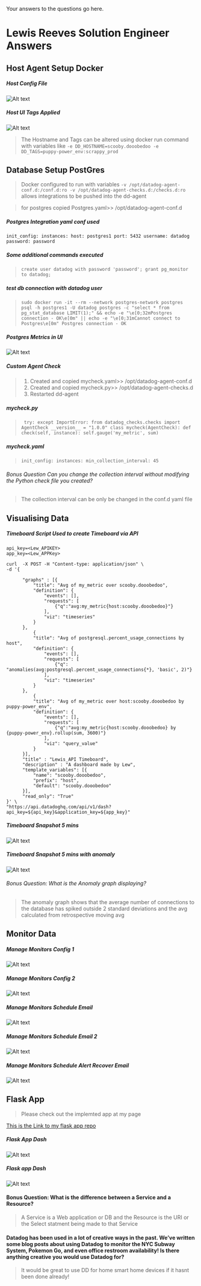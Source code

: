 Your answers to the questions go here.

# Lewis Reeves Solution Engineer Answers

## Host Agent Setup Docker
##### Host Config File

![Alt text](https://raw.githubusercontent.com/Reevzee/hiring-engineers/master/Host_config_file-datadog.yaml.PNG "Lews Host config file")

##### Host UI Tags Applied

![Alt text](https://raw.githubusercontent.com/Reevzee/hiring-engineers/master/dd_host1_withTags.PNG "Lews Host with Tags")

> The Hostname and Tags can be altered using docker run command with variables like `-e DD_HOSTNAME=scooby.dooobedoo -e DD_TAGS=puppy-power_env:scrappy_prod` 

## Database Setup PostGres
> Docker configured to run with variables ` -v /opt/datadog-agent-conf.d:/conf.d:ro -v /opt/datadog-agent-checks.d:/checks.d:ro ` allows integrations to be pushed into the dd-agent

> for postgres copied Postgres.yaml>> /opt/datadog-agent-conf.d

##### Postgres Integration yaml conf used

`init_config:
 instances:
    host: postgres1
    port: 5432
    username: datadog
    password: password `

##### Some additional commands executed

> `create user datadog with password 'password';
grant pg_monitor to datadog;`

##### test db connection with datadog user

> `sudo docker run -it --rm --network postgres-network postgres psql -h postgres1 -U datadog postgres -c "select * from pg_stat_database LIMIT(1);" && echo -e "\e[0;32mPostgres connection - OK\e[0m" || echo -e "\e[0;31mCannot connect to Postgres\e[0m"
Postgres connection - OK`

##### Postgres Metrics in UI

![Alt text](https://raw.githubusercontent.com/Reevzee/hiring-engineers/master/postgres_metrics.PNG "Postgres metrics dashboard")

##### Custom Agent Check

> 1. Created and copied mycheck.yaml>> /opt/datadog-agent-conf.d
> 2. Created and copied mycheck.py>> /opt/datadog-agent-checks.d
> 3. Restarted dd-agent

##### mycheck.py
> ` try:
 except ImportError:
     from datadog_checks.checks import AgentCheck
__version__ = "1.0.0" class mycheck(AgentCheck):
    def check(self, instance):
        self.gauge('my_metric', sum)`
        
##### mycheck.yaml
> `init_config:
instances: min_collection_interval: 45`

###### Bonus Question Can you change the collection interval without modifying the Python check file you created?
> The collection interval can be only be changed in the conf.d yaml file

## Visualising Data

##### Timeboard Script Used to create Timeboard via API

``` 
api_key=<Lew_APIKEY>
app_key=<Lew_APPKey>

curl  -X POST -H "Content-type: application/json" \
-d '{

      "graphs" : [{
          "title": "Avg of my_metric over scooby.dooobedoo",
          "definition": {
              "events": [],
              "requests": [
                  {"q":"avg:my_metric{host:scooby.dooobedoo}"}
              ],
              "viz": "timeseries"
          }
      },
          {
          "title": "Avg of postgresql.percent_usage_connections by host",
          "definition": {
              "events": [],
              "requests": [
                  {"q": "anomalies(avg:postgresql.percent_usage_connections{*}, 'basic', 2)"}
              ],
              "viz": "timeseries"
          }
      },
          {
          "title": "Avg of my_metric over host:scooby.dooobedoo by puppy-power_env",
          "definition": {
              "events": [],
              "requests": [
                  {"q":"avg:my_metric{host:scooby.dooobedoo} by {puppy-power_env}.rollup(sum, 3600)"}
              ],
              "viz": "query_value"
          }
      }],
      "title" : "Lewis_API Timeboard",
      "description" : "A dashboard made by Lew",
      "template_variables": [{
          "name": "scooby.dooobedoo",
          "prefix": "host",
          "default": "scooby.dooobedoo"
      }],
      "read_only": "True"
}' \
"https://api.datadoghq.com/api/v1/dash?api_key=${api_key}&application_key=${app_key}"
```
##### Timeboard Snapshot 5 mins
![Alt text](https://raw.githubusercontent.com/Reevzee/hiring-engineers/master/sendsnashot.PNG "Snapshopwith@notation")

##### Timeboard Snapshot 5 mins with anomaly
![Alt text](https://raw.githubusercontent.com/Reevzee/hiring-engineers/master/snap_with_anomaly.PNG "Snapshopwitanomaly")

###### Bonus Question: What is the Anomaly graph displaying?
> The anomaly graph shows that the average number of connections to the database
has spiked outside 2 standard deviations and the avg calculated from retrospective
moving avg

## Monitor Data

##### Manage Monitors Config 1
![Alt text](https://raw.githubusercontent.com/Reevzee/hiring-engineers/master/Monitors_config1.PNG "Mad_monitor1")

##### Manage Monitors Config 2
![Alt text](https://raw.githubusercontent.com/Reevzee/hiring-engineers/master/Monitors_config2.PNG "Mad_monitor2")

##### Manage Monitors Schedule Email
![Alt text](https://raw.githubusercontent.com/Reevzee/hiring-engineers/master/scheduledt.PNG "schedule_email")

##### Manage Monitors Schedule Email 2
![Alt text](https://raw.githubusercontent.com/Reevzee/hiring-engineers/master/scheduledt2.PNG "Schedule_email2")

##### Manage Monitors Schedule Alert Recover Email
![Alt text](https://raw.githubusercontent.com/Reevzee/hiring-engineers/master/Alert_recov.PNG "Alert_Recover")

## Flask App

> Please check out the implemted app at my page

[This is the Link to my flask app repo](https://github.com/Reevzee/dd_Flask_app "Reevzee Flask App")

##### Flask App Dash
![Alt text](https://raw.githubusercontent.com/Reevzee/hiring-engineers/master/Flaskapp.PNG "Flask app dash")

##### Flask app Dash
![Alt text](https://raw.githubusercontent.com/Reevzee/hiring-engineers/master/flaskapp2.PNG "Flask Dash")

#### Bonus Question: What is the difference between a Service and a Resource?

> A Service is a Web application or DB and the Resource is the URI or the Select statment being made to that Service

#### Datadog has been used in a lot of creative ways in the past. We’ve written some blog posts about using Datadog to monitor the NYC Subway System, Pokemon Go, and even office restroom availability!  Is there anything creative you would use Datadog for?

> It would be great to use DD for home smart home devices if it hasnt been done already!



      





      
